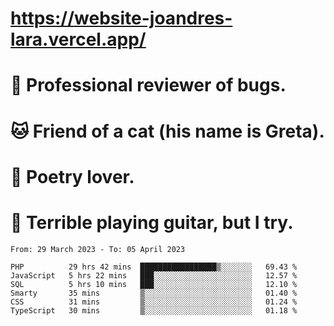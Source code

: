 # https://website-joandres-lara.vercel.app/
# 🐛 Professional reviewer of bugs.
# 🐱 Friend of a cat (his name is Greta).
# 📜 Poetry lover.
# 🎸 Terrible playing guitar, but I try.

<!--START_SECTION:waka-->

```text
From: 29 March 2023 - To: 05 April 2023

PHP          29 hrs 42 mins  █████████████████▒░░░░░░░   69.43 %
JavaScript   5 hrs 22 mins   ███░░░░░░░░░░░░░░░░░░░░░░   12.57 %
SQL          5 hrs 10 mins   ███░░░░░░░░░░░░░░░░░░░░░░   12.10 %
Smarty       35 mins         ▒░░░░░░░░░░░░░░░░░░░░░░░░   01.40 %
CSS          31 mins         ▒░░░░░░░░░░░░░░░░░░░░░░░░   01.24 %
TypeScript   30 mins         ▒░░░░░░░░░░░░░░░░░░░░░░░░   01.18 %
```

<!--END_SECTION:waka-->
